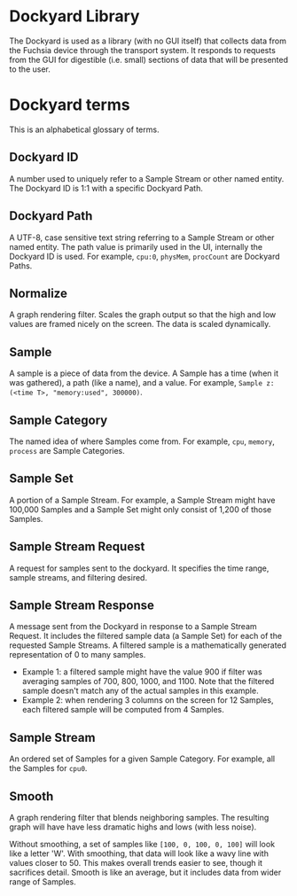 # Dockyard Library

The Dockyard is used as a library (with no GUI itself) that collects data from
the Fuchsia device through the transport system. It responds to requests from
the GUI for digestible (i.e. small) sections of data that will be presented to
the user.

# Dockyard terms

This is an alphabetical glossary of terms.

## Dockyard ID

A number used to uniquely refer to a Sample Stream or other named entity. The
Dockyard ID is 1:1 with a specific Dockyard Path.

## Dockyard Path

A UTF-8, case sensitive text string referring to a Sample Stream or other named
entity. The path value is primarily used in the UI, internally the Dockyard ID
is used. For example, `cpu:0`, `physMem`, `procCount` are Dockyard Paths.

## Normalize

A graph rendering filter. Scales the graph output so that the high and low
values are framed nicely on the screen. The data is scaled dynamically.

## Sample

A sample is a piece of data from the device. A Sample has a time (when it was
gathered), a path (like a name), and a value. For example, `Sample z: (<time T>,
"memory:used", 300000)`.

## Sample Category

The named idea of where Samples come from. For example, `cpu`, `memory`,
`process` are Sample Categories.

## Sample Set

A portion of a Sample Stream. For example, a Sample Stream might have 100,000
Samples and a Sample Set might only consist of 1,200 of those Samples.

## Sample Stream Request

A request for samples sent to the dockyard. It specifies the time range, sample
streams, and filtering desired.

## Sample Stream Response

A message sent from the Dockyard in response to a Sample Stream Request. It
includes the filtered sample data (a Sample Set) for each of the requested
Sample Streams. A filtered sample is a mathematically generated representation
of 0 to many samples.

-   Example 1: a filtered sample might have the value 900 if filter was
    averaging samples of 700, 800, 1000, and 1100. Note that the filtered sample
    doesn't match any of the actual samples in this example.
-   Example 2: when rendering 3 columns on the screen for 12 Samples, each
    filtered sample will be computed from 4 Samples.

## Sample Stream

An ordered set of Samples for a given Sample Category. For example, all the
Samples for `cpu0`.

## Smooth

A graph rendering filter that blends neighboring samples. The resulting graph
will have have less dramatic highs and lows (with less noise).

Without smoothing, a set of samples like `[100, 0, 100, 0, 100]` will look like
a letter 'W'. With smoothing, that data will look like a wavy line with values
closer to 50. This makes overall trends easier to see, though it sacrifices
detail. Smooth is like an average, but it includes data from wider range of
Samples.